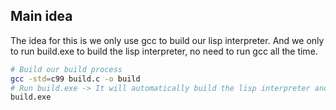 ## Main idea

The idea for this is we only use gcc to build our lisp interpreter.
And we only to run build.exe to build the lisp interpreter, no need to run gcc all the time.

```bash
# Build our build process
gcc -std=c99 build.c -o build
# Run build.exe -> It will automatically build the lisp interpreter and run it
build.exe
```

